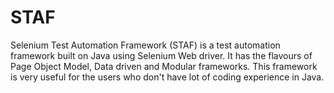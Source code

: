 STAF
====

Selenium Test Automation Framework (STAF) is a test automation framework built on Java using Selenium Web driver. It has the flavours of Page Object Model, Data driven and Modular frameworks. This framework is very useful for the users who don't have lot of coding experience in Java. 
